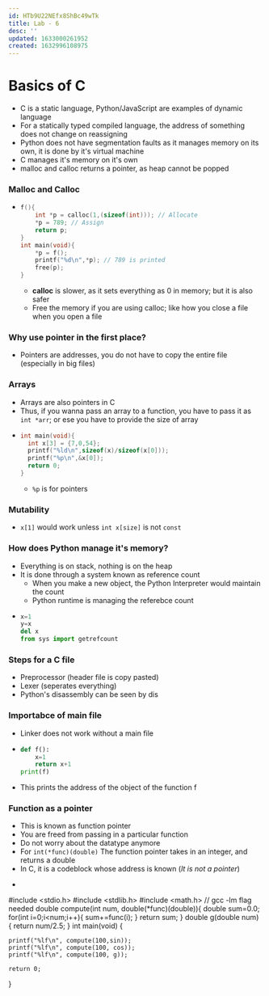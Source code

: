 ```yaml
---
id: HTb9U22NEfx8ShBc49wTk
title: Lab - 6
desc: ''
updated: 1633000261952
created: 1632996108975
---
```

# Basics of C 
* C is a static language, Python/JavaScript are examples of dynamic language 
* For a statically typed compiled language, the address of something does not change on reassigning
* Python does not have segmentation faults as it manages memory on its own, it is done by it's virtual machine 
* C manages it's memory on it's own
* malloc and calloc returns a pointer, as heap cannot be popped 

### Malloc and Calloc 
* ```c
  f(){
      int *p = calloc(1,(sizeof(int))); // Allocate 
      *p = 789; // Assign
      return p;
  }
  int main(void){
      *p = f();
      printf("%d\n",*p); // 789 is printed 
      free(p);
  }
  ```
  * **calloc** is slower, as it sets everything as 0 in memory; but it is also safer
  * Free the memory if you are using calloc; like how you close a file when you open a file
### Why use pointer in the first place? 
* Pointers are addresses, you do not have to copy the entire file (especially in big files)

### Arrays 
* Arrays are also pointers in C
* Thus, if you wanna pass an array to a function, you have to pass it as `int *arr`; or ese you have to provide the size of array 
* ```c
  int main(void){
    int x[3] = {7,0,54};
    printf("%ld\n",sizeof(x)/sizeof(x[0]));
    printf("%p\n",&x[0]);
    return 0;
  }  
  ```
  * `%p` is for pointers
### Mutability 
* `x[1]` would work unless `int x[size]` is not `const`

### How does Python manage it's memory? 
* Everything is on stack, nothing is on the heap 
* It is done through a system known as reference count
  * When you make a new object, the Python Interpreter would maintain the count 
  * Python runtime is managing the referebce count
* ```python
  x=1
  y=x
  del x
  from sys import getrefcount 
  ``` 
### Steps for a C file 
* Preprocessor (header file is copy pasted)
* Lexer (seperates everything)
* Python's disassembly can be seen by dis 

### Importabce of main file 
* Linker does not work without a main file 
* ```py
  def f(): 
      x=1
      return x+1
  print(f)
  ```
* This prints the address of the object of the function f

### Function as a pointer 
* This is known as function pointer 
* You are freed from passing in a particular function
* Do not worry about the datatype anymore 
* For `int(*func)(double)` The function pointer takes in an integer, and returns a double
* In C, it is a codeblock whose address is known (_It is not a pointer_)
* ```c
#include <stdio.h>
#include <stdlib.h>
#include <math.h> // gcc -lm flag needed
double 
compute(int num, double(*func)(double)){
     double sum=0.0;
    for(int i=0;i<num;i++){
        sum+=func(i);
    }
     return sum;
}
double 
g(double num)
{
    return num/2.5;
}
int main(void)
{
    
    printf("%lf\n", compute(100,sin));
    printf("%lf\n", compute(100, cos));
    printf("%lf\n", compute(100, g));

    return 0;
}
```
